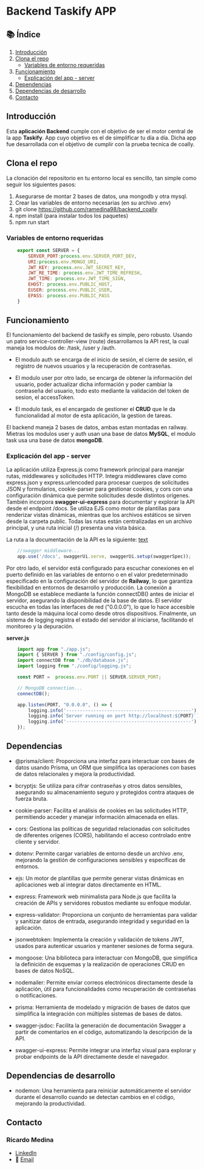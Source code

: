 # Backend Taskify APP

## 📚 Índice

1. [Introducción](#introducción)
2. [Clona el repo](#clona-el-repo)
    - [Variables de entorno requeridas](#variables-de-entorno-requeridas)
3. [Funcionamiento](#funcionamiento)
    - [Explicación del app - server](#explicación-del-app---server)
4. [Dependencias](#dependencias)
5. [Dependencias de desarrollo](#dependencias-de-desarrollo)
6. [Contacto](#contacto)


## Introducción

Esta **aplicación Backend** cumple con el objetivo de ser el motor central de la app **Taskify**. App cuyo objetivo es el de simplificar tu día a día.
Dicha app fue desarrollada con el objetivo de cumplir con la prueba tecnica de coally.

## Clona el repo

La clonación del repositorio en tu entorno local es sencillo, tan simple como seguir los siguientes pasos:

1. Asegurarse de montar 2 bases de datos, una mongodb y otra mysql.
2. Crear las variables de entorno necesarias (en su archivo .env)
3. git clone https://github.com/ramedina98/backend_coally
4. npm install (para instalar todos los paquetes)
5. npm run start

### Variables de entorno requeridas

```javascript
    export const SERVER = {
        SERVER_PORT:process.env.SERVER_PORT_DEV,
        URI:process.env.MONGO_URI,
        JWT_KEY: process.env.JWT_SECRET_KEY,
        JWT_RE_TIME: process.env.JWT_TIME_REFRESH,
        JWT_TIME: process.env.JWT_TIME_SIGN,
        EHOST: process.env.PUBLIC_HOST,
        EUSER: process.env.PUBLIC_USER,
        EPASS: process.env.PUBLIC_PASS
    }
```

## Funcionamiento

El funcionamiento del backend de taskify es simple, pero robusto. Usando un patro service-controller-view (route) desarrollamos la API rest, la cual maneja los modulos de: /task, /user y /auth.

- El modulo auth se encarga de el inicio de sesión, el cierre de sesión, el registro de nuevos usuarios y la recuperación de contraseñas.

- El modulo user por otro lado, se encarga de obtener la información del usuario, poder actualizar dicha información y poder cambiar la contraseña del usuario, todo esto mediante la validación del token de sesion, el accessToken.

- El modulo task, es el encargado de gestioner el **CRUD** que le da funcionalidad al motor de esta aplicación, la gestion de tareas.

El backend maneja 2 bases de datos, ambas estan montadas en railway. Mietras los modulos user y auth usan una base de datos **MySQL**, el modulo task usa una base de datos **mongoDB**.

### Explicación del app - server

La aplicación utiliza Express.js como framework principal para manejar rutas, middlewares y solicitudes HTTP. Integra middlewares clave como express.json y express.urlencoded para procesar cuerpos de solicitudes JSON y formularios, cookie-parser para gestionar cookies, y cors con una configuración dinámica que permite solicitudes desde distintos orígenes. También incorpora **swagger-ui-express** para documentar y explorar la API desde el endpoint /docs. Se utiliza EJS como motor de plantillas para renderizar vistas dinámicas, mientras que los archivos estáticos se sirven desde la carpeta public. Todas las rutas están centralizadas en un archivo principal, y una ruta inicial (/) presenta una vista básica.

La ruta a la documentación de la API es la siguiente: [text](https://outstanding-spontaneity-production.up.railway.app/docs/)

```javascript
    //swagger middleware...
    app.use('/docs', swaggerUi.serve, swaggerUi.setup(swaggerSpec));
```

Por otro lado, el servidor está configurado para escuchar conexiones en el puerto definido en las variables de entorno o en el valor predeterminado especificado en la configuración del servidor de **Railway**, lo que garantiza flexibilidad en entornos de desarrollo y producción. La conexión a MongoDB se establece mediante la función connectDB() antes de iniciar el servidor, asegurando la disponibilidad de la base de datos. El servidor escucha en todas las interfaces de red ("0.0.0.0"), lo que lo hace accesible tanto desde la máquina local como desde otros dispositivos. Finalmente, un sistema de logging registra el estado del servidor al iniciarse, facilitando el monitoreo y la depuración.

**server.js**
```javascript
    import app from "./app.js";
    import { SERVER } from "./config/config.js";
    import connectDB from "./db/database.js";
    import logging from "./config/logging.js";

    const PORT =  process.env.PORT || SERVER.SERVER_PORT;

    // MongoDB connection...
    connectDB();

    app.listen(PORT, "0.0.0.0", () => {
        logging.info('----------------------------------------------');
        logging.info(`Server running on port http://localhost:${PORT}`);
        logging.info('----------------------------------------------');
    });
```

## Dependencias

- @prisma/client: Proporciona una interfaz para interactuar con bases de datos usando Prisma, un ORM que simplifica las operaciones con bases de datos relacionales y mejora la productividad.

- bcryptjs: Se utiliza para cifrar contraseñas y otros datos sensibles, asegurando su almacenamiento seguro y protegidos contra ataques de fuerza bruta.

- cookie-parser: Facilita el análisis de cookies en las solicitudes HTTP, permitiendo acceder y manejar información almacenada en ellas.

- cors: Gestiona las políticas de seguridad relacionadas con solicitudes de diferentes orígenes (CORS), habilitando el acceso controlado entre cliente y servidor.

- dotenv: Permite cargar variables de entorno desde un archivo .env, mejorando la gestión de configuraciones sensibles y específicas de entornos.

- ejs: Un motor de plantillas que permite generar vistas dinámicas en aplicaciones web al integrar datos directamente en HTML.

- express: Framework web minimalista para Node.js que facilita la creación de APIs y servidores robustos mediante su enfoque modular.

- express-validator: Proporciona un conjunto de herramientas para validar y sanitizar datos de entrada, asegurando integridad y seguridad en la aplicación.

- jsonwebtoken: Implementa la creación y validación de tokens JWT, usados para autenticar usuarios y mantener sesiones de forma segura.

- mongoose: Una biblioteca para interactuar con MongoDB, que simplifica la definición de esquemas y la realización de operaciones CRUD en bases de datos NoSQL.

- nodemailer: Permite enviar correos electrónicos directamente desde la aplicación, útil para funcionalidades como recuperación de contraseñas o notificaciones.

- prisma: Herramienta de modelado y migración de bases de datos que simplifica la integración con múltiples sistemas de bases de datos.

- swagger-jsdoc: Facilita la generación de documentación Swagger a partir de comentarios en el código, automatizando la descripción de la API.

- swagger-ui-express: Permite integrar una interfaz visual para explorar y probar endpoints de la API directamente desde el navegador.

## Dependencias de desarrollo

- nodemon: Una herramienta para reiniciar automáticamente el servidor durante el desarrollo cuando se detectan cambios en el código, mejorando la productividad.

## Contacto

### Ricardo Medina

- [LinkedIn](https://www.linkedin.com/in/ricardomedinamartin/)
- 📧 [Email](mailto:rmedinamartindelcampo@gmail.com)
